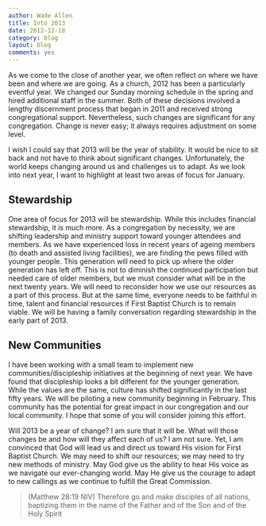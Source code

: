 ```yaml
---
author: Wade Allen
title: Into 2013
date: 2012-12-18
category: blog
layout: blog
comments: yes
---
```


As we come to the close of another year, we often reflect on where we
have been and where we are going. As a church, 2012 has been a
particularly eventful year. We changed our Sunday morning schedule in
the spring and hired additional staff in the summer. Both of these
decisions involved a lengthy discernment process that began in 2011 and received strong congregational support. Nevertheless, such changes are significant for any congregation. Change is
never easy; it always requires adjustment on some level.

I wish I could say that 2013 will be the year of stability. It would be
nice to sit back and not have to think about significant changes.
Unfortunately, the world keeps changing around us and challenges us to
adapt. As we look into next year, I want to highlight at least two areas
of focus for January.

## Stewardship

One area of focus for 2013 will be stewardship. While this includes
financial stewardship, it is much more. As a congregation by necessity, we are
shifting leadership and ministry support toward younger attendees and
members. As we have experienced loss in recent years of ageing members (to
death and assisted living facilities), we are finding the pews filled
with younger people. This generation will need to pick up where the
older generation has left off. This is not to diminish the continued
participation but needed care of older members, but we must consider what
will be in the next twenty years. We will need to reconsider how we use
our resources as a part of this process. But at the same time, everyone
needs to be faithful in time, talent and financial resources if First
Baptist Church is to remain viable. We will be having a family
conversation regarding stewardship in the early part of 2013.

## New Communities

I have been working with a small team to implement new
communities/discipleship initiatives at the beginning of next year. We
have found that discipleship looks a bit different for the younger
generation. While the values are the same, culture has shifted
significantly in the last fifty years. We will be piloting a new
community beginning in February. This community has the potential for
great impact in our congregation and our local community. I hope that some of
you will consider joining this effort.

Will 2013 be a year of change? I am sure that it will be. What will
those changes be and how will they affect each of us? I am not sure.
Yet, I am convinced that God will lead us and direct us toward His
vision for First Baptist Church. We may need to shift our resources; we
may need to try new methods of ministry. May God give us the ability to
hear His voice as we navigate our ever-changing world. May He give us
the courage to adapt to new callings as we continue to fulfill the Great
Commission.

>(Matthew 28:19 NIV) Therefore go and make disciples of all nations, baptizing them in the name of the Father and of the Son and of the Holy Spirit



